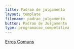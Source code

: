 ```yaml
---
title: Padrao de julgamento
layout: template
filename: padrao_julgamento
button: Padrao de Julgamento
type: programacao_competitiva
---
```


[Erros Comuns](https://e2pc.unicentro.br/programacao_competitiva/erros_comuns)
